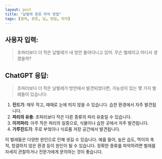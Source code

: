 ```yaml
---
layout: post
title: "날벌레 종류 파악 방법"
tags: [벌레, 종류, 날, 방법, 파악]
---
```


## 사용자 입력:
> 초파리보다 더 작은 날벌레가 내 방안 돌아다니고 있어. 무슨 벌레이고 어디서 생겼을까?

## ChatGPT 응답:
> 초파리보다 더 작은 날벌레가 방안에서 발견되었다면, 가능성이 있는 몇 가지 벌레들이 있습니다:

1. **진드기**: 매우 작고, 때때로 눈에 띄지 않을 수 있습니다. 습한 환경에서 자주 발견됩니다.
2. **파리의 유충**: 초파리보다 작은 다른 종류의 파리 유충일 수 있습니다.
3. **이끼파리**: 아주 작은 파리의 일종으로, 식물이나 습한 곳에서 자주 발견됩니다.
4. **가루진드기**: 주로 부엌이나 식료품 저장 공간에서 발견됩니다.

이 벌레들은 다양한 원인으로 인해 생길 수 있습니다. 예를 들어, 높은 습도, 먹이의 축적, 청결하지 않은 환경 등이 원인이 될 수 있습니다. 정확한 종류를 파악하려면 벌레를 자세히 관찰하거나 전문가에게 문의하는 것이 좋습니다.

